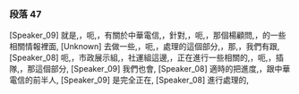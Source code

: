 ### 段落 47

[Speaker_09] 就是,，呃,，有關於中華電信,，針對,，呃,，那個楊顧問,，的一些相關情報裡面,
[Unknown] 去做一些,，呃,，處理的這個部分,，那,，我們有跟,
[Speaker_08] 呃,，市政展示組,，社運組這邊,，正在進行一些相關的,，呃,，插隊,，那這個部分,
[Speaker_09] 我們也會,
[Speaker_08] 適時的把進度,，跟中華電信的前半人,
[Speaker_09] 是完全正在,
[Speaker_08] 進行處理的,